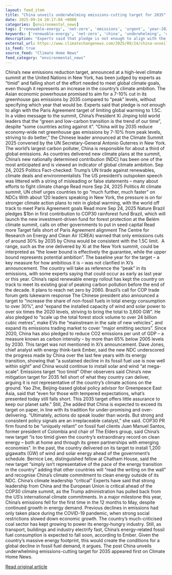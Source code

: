 ```yaml
---
layout: feed_item
title: "China unveils underwhelming emissions-cutting target for 2035"
date: 2025-09-24 20:17:04 +0000
categories: [environmental_news]
tags: ['renewable-energy', 'net-zero', 'emissions', 'urgent', 'year-2025', 'climate-costs', 'wind-power', 'climate-policy', 'paris-agreement', 'fossil-fuels']
keywords: ['renewable-energy', 'net-zero', 'china', 'underwhelming', 'urgent', 'emissions', 'year-2025', 'unveils']
description: "Experts said that pledge is not enough to align with the Paris Agreement target of limiting global warming to 1"
external_url: https://www.climatechangenews.com/2025/09/24/china-unveils-underwhelming-emissions-cutting-target-for-2035/
is_feed: true
source_feed: "Climate Home News"
feed_category: "environmental_news"
---
```


China&#8217;s new emissions reduction target, announced at a high-level climate summit at the United Nations in New York, has been judged by experts as &#8220;timid&#8221; and falling short of the effort needed to meet global climate goals, even though it represents an increase in the country&#8217;s climate ambition. The Asian economic powerhouse promised to aim for a 7-10% cut in its greenhouse gas emissions by 2035 compared to “peak” levels, without specifying which year that would be. Experts said that pledge is not enough to align with the Paris Agreement target of limiting global warming to 1.5C. In a video message to the summit, China&#8217;s President Xi Jinping told world leaders that the “green and low-carbon transition is the trend of our time”, despite “some countries acting against it”. “China will by 2035 reduce economy-wide net greenhouse gas emissions by 7-10% from peak levels, striving to do better,” the Chinese leader announced at the Climate Summit 2025 convened by the UN Secretary-General Antonio Guterres in New York. The world’s largest carbon polluter, China is responsible for about a third of global emissions. As countries delivered new climate plans at the summit, China’s new nationally determined contribution (NDC) has been one of the most anticipated and is viewed an indicator of global climate ambition. Sep 24, 2025 Politics Fact-checked: Trump&#8217;s UN tirade against renewables, climate deals and environmentalists The US president&#8217;s outspoken speech was littered with a string of misleading or false statements &#8211; many about efforts to fight climate change Read more Sep 24, 2025 Politics At climate summit, UN chief urges countries to go &#8220;much further, much faster&#8221; on NDCs With about 120 leaders speaking in New York, the pressure is on for stronger climate action plans to rein in global warming, with the world off track to meet Paris Agreement goals Read more Sep 24, 2025 Nature Brazil pledges $1bn in first contribution to COP30 rainforest fund Brazil, which will launch the new investment-driven fund for forest protection at the Belém climate summit, calls on other governments to put in seed capital Read more Target falls short of Paris Agreement alignment The Centre for Research on Energy and Clean Air (CREA) warned that only emissions cuts of around 30% by 2035 by China would be consistent with the 1.5C limit.&nbsp; A range, such as the one delivered by Xi at the New York summit, could be interpreted as “the lower bound is effectively the guarantee, while the upper bound represents potential ambition”. The baseline year for the target &#8211; a key measure for how ambitious it is &#8211; was not clarified in Xi’s announcement. The country will take as reference the “peak” in its emissions, with some experts saying that could occur as early as last year or this year. China’s rapid renewable energy rollout has kept the country on track to meet its existing goal of peaking carbon pollution before the end of the decade. It plans to reach net zero by 2060. Brazil’s call for COP trade forum gets lukewarm response The Chinese president also announced a target to “increase the share of non-fossil fuels in total energy consumption to over 30%”, and “expand the installed capacity of wind and solar power to over six times the 2020 levels, striving to bring the total to 3,600 GW”. He also pledged to “scale up the total forest stock volume to over 24 billion cubic metres”, make EVs the “mainstream in the sale of new vehicles”, and expand its emissions trading market to cover “major emitting sectors”. Since 2020, China has also pledged to reduce CO2 emissions per unit of GDP – a measure known as carbon intensity – by more than 65% below 2005 levels by 2030. This target was not mentioned in Xi’s announcement. Dave Jones, chief analyst with energy think-tank Ember, said the new NDC underscored the progress made by China over the last few years with its energy transition, showing that &#8220;a sustained decline in its fossil fuel use is now well within sight&#8221; and China would continue to install solar and wind &#8220;at mega-scale&#8221;. Emissions target &#8220;too timid&#8221; Other observers said China’s new mitigation target for 2035 fell short of what they country can deliver, arguing it is not representative of the country&#8217;s climate actions on the ground. Yao Zhe, Beijing-based global policy advisor for Greenpeace East Asia, said that “even for those with tempered expectations, what’s presented today still falls short. This 2035 target offers little assurance to keep our planet safe.” Still, Zhe added that China is expected to exceed its target on paper, in line with its tradition for under-promising and over-delivering. “Ultimately, actions do speak louder than words. But strong and consistent policy signals are an irreplaceable catalyst,” she said. COP30 PR firm found to be “uniquely reliant” on fossil fuel clients Juan Manuel Santos, former president of Colombia and chair of The Elders group, said China’s new target “is too timid given the country’s extraordinary record on clean energy – both at home and through its green partnerships with emerging economies”. In the past, the country delivered on its target to install 1,200 gigawatts (GW) of wind and solar energy ahead of the government&#8217;s schedule. Bernice Lee, distinguished fellow at Chatham House, said the new target “simply isn’t representative of the pace of the energy transition in the country” adding that other countries will “read the writing on the wall” and recognise China’s climate commitment to clean energy outside of its NDC. China&#8217;s climate leadership &#8220;critical&#8221; Experts have said that strong leadership from China and the European Union is critical ahead of the COP30 climate summit, as the Trump administration has pulled back from the US&#8217;s international climate commitments. In a major milestone this year, China’s emissions fell for the first time in the 12 months to May, despite continued growth in energy demand. Previous declines in emissions had only taken place during the COVID-19 pandemic, when strong social restrictions slowed down economic growth. The country’s much-criticised coal sector has kept growing to power its energy-hungry industry. Still, as transport, buildings and industry electrify fast, China’s energy-related fossil fuel consumption is expected to fall soon, according to Ember. Given the country’s massive energy footprint, this would create the conditions for a global decline in fossil fuel demand, it argues. The post China unveils underwhelming emissions-cutting target for 2035 appeared first on Climate Home News.

[Read original article](https://www.climatechangenews.com/2025/09/24/china-unveils-underwhelming-emissions-cutting-target-for-2035/)
